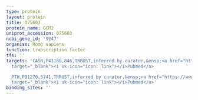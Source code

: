 ```yaml
---
type: protein
layout: protein
title: O75603
protein_name: GCM2
uniprot_accession: O75603
ncbi_gene_id: '9247'
organism: Homo sapiens
function: transcription factor
tfs: ''
targets: 'CASR,P41180,846,TRRUST,inferred by curator,&ensp;<a href="https://www.ncbi.nlm.nih.gov/pubmed/?term=18712808%5Buid%5D"
  target="_blank"><i uk-icon="icon: link"></i>Pubmed</a>

  PTH,P01270,5741,TRRUST,inferred by curator,&ensp;<a href="https://www.ncbi.nlm.nih.gov/pubmed/?term=20558332%5Buid%5D"
  target="_blank"><i uk-icon="icon: link"></i>Pubmed</a>'
binding_sites: ''
---
```

